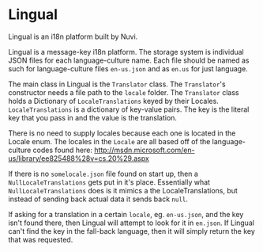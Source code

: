 Lingual
=======

Lingual is an i18n platform built by Nuvi.

Lingual is a message-key i18n platform.
The storage system is individual JSON files for each language-culture name.
Each file should be named as such for language-culture files `en-us.json` and as `en.us` for just language.

The main class in Lingual is the `Translator` class. The `Translator`'s constructor needs a file path to the `locale` folder.
The `Translator` class holds a Dictionary of `LocaleTranslations` keyed by their Locales.
`LocaleTranslations` is a dictionary of key-value pairs. The key is the literal key that you pass in and the value is the translation.

There is no need to supply locales because each one is located in the Locale enum.
The locales in the `Locale` are all based off of the language-culture codes found here: http://msdn.microsoft.com/en-us/library/ee825488%28v=cs.20%29.aspx

If there is no `somelocale.json` file found on start up, then a `NullLocaleTranslations` gets put in it's place.
Essentially what `NullLocaleTranslations` does is it mimics a the LocaleTranslations, but instead of sending back actual data it sends back `null`.

If asking for a translation in a certain `locale`, eg. `en-us.json`, and the key isn't found there, then Lingual will attempt to look for it in `en.json`.
If Lingual can't find the key in the fall-back language, then it will simply return the key that was requested.

